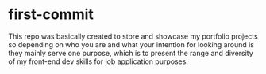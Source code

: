 # first-commit
This repo was basically created to store and showcase my portfolio projects so depending on who you are and what your intention for looking around is they
mainly serve one purpose, which is to present the range and diversity of my front-end dev skills for job application purposes.
